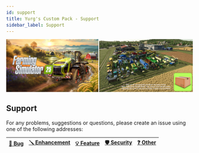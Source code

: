 ```yaml
---
id: support
title: Yurg's Custom Pack - Support
sidebar_label: Support
---
```

[![](modHeader.png)](modScreen.png)
## Support

For any problems, suggestions or questions, please create an issue using one of the following addresses:

|[🐞 Bug](https://github.com/YurgFS/FS25_Yurg_Custom_Pack/issues/new?template=01-bug_report.yml)|[🪛 Enhancement](https://github.com/YurgFS/FS25_Yurg_Custom_Pack/issues/new?template=02-enhancement_request.yml)|[💡 Feature](https://github.com/YurgFS/FS25_Yurg_Custom_Pack/issues/new?template=03-feature_request.yml)|[🛡️ Security](https://github.com/YurgFS/FS25_Yurg_Custom_Pack/security/policy)|[❓ Other](https://github.com/YurgFS/FS25_Yurg_Custom_Pack/issues/new?template=04-other_requests.yml)|
|-|-|-|-|-|
